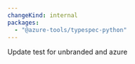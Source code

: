 ```yaml
---
changeKind: internal
packages:
  - "@azure-tools/typespec-python"
---
```


Update test for unbranded and azure